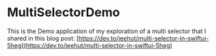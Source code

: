# MultiSelectorDemo

This is the Demo application of my exploration of a multi selector that I shared in this blog post:
[https://dev.to/jeehut/multi-selector-in-swiftui-5heg](https://dev.to/jeehut/multi-selector-in-swiftui-5heg)
